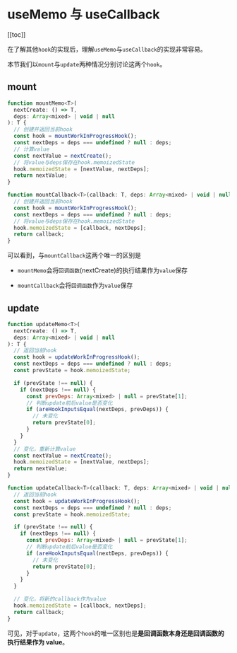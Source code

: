 # useMemo 与 useCallback

[[toc]]

在了解其他`hook`的实现后，理解`useMemo`与`useCallback`的实现非常容易。

本节我们以`mount`与`update`两种情况分别讨论这两个`hook`。

## mount

```js
function mountMemo<T>(
  nextCreate: () => T,
  deps: Array<mixed> | void | null
): T {
  // 创建并返回当前hook
  const hook = mountWorkInProgressHook();
  const nextDeps = deps === undefined ? null : deps;
  // 计算value
  const nextValue = nextCreate();
  // 将value与deps保存在hook.memoizedState
  hook.memoizedState = [nextValue, nextDeps];
  return nextValue;
}

function mountCallback<T>(callback: T, deps: Array<mixed> | void | null): T {
  // 创建并返回当前hook
  const hook = mountWorkInProgressHook();
  const nextDeps = deps === undefined ? null : deps;
  // 将value与deps保存在hook.memoizedState
  hook.memoizedState = [callback, nextDeps];
  return callback;
}
```

可以看到，与`mountCallback`这两个唯一的区别是

- `mountMemo`会将`回调函数`(nextCreate)的执行结果作为`value`保存

- `mountCallback`会将`回调函数`作为`value`保存

## update

```js
function updateMemo<T>(
  nextCreate: () => T,
  deps: Array<mixed> | void | null
): T {
  // 返回当前hook
  const hook = updateWorkInProgressHook();
  const nextDeps = deps === undefined ? null : deps;
  const prevState = hook.memoizedState;

  if (prevState !== null) {
    if (nextDeps !== null) {
      const prevDeps: Array<mixed> | null = prevState[1];
      // 判断update前后value是否变化
      if (areHookInputsEqual(nextDeps, prevDeps)) {
        // 未变化
        return prevState[0];
      }
    }
  }
  // 变化，重新计算value
  const nextValue = nextCreate();
  hook.memoizedState = [nextValue, nextDeps];
  return nextValue;
}

function updateCallback<T>(callback: T, deps: Array<mixed> | void | null): T {
  // 返回当前hook
  const hook = updateWorkInProgressHook();
  const nextDeps = deps === undefined ? null : deps;
  const prevState = hook.memoizedState;

  if (prevState !== null) {
    if (nextDeps !== null) {
      const prevDeps: Array<mixed> | null = prevState[1];
      // 判断update前后value是否变化
      if (areHookInputsEqual(nextDeps, prevDeps)) {
        // 未变化
        return prevState[0];
      }
    }
  }

  // 变化，将新的callback作为value
  hook.memoizedState = [callback, nextDeps];
  return callback;
}
```

可见，对于`update`，这两个`hook`的唯一区别也是**是回调函数本身还是回调函数的执行结果作为 value**。
